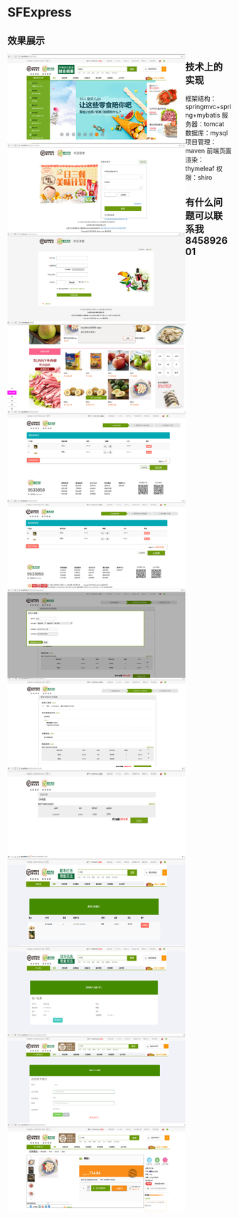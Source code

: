 # SFExpress
## 效果展示
<img align="left" width="400" height="200" src="https://github.com/lcyanxi/SFExpress/raw/master/img/Selection_002.png"/>
<img align="left" width="400" height="200" src="https://github.com/lcyanxi/SFExpress/blob/master/img/Selection_003.png"/>
<img align="left" width="400" height="200" src="https://github.com/lcyanxi/SFExpress/blob/master/img/Selection_004.png"/>
<img align="left" width="400" height="200" src="https://github.com/lcyanxi/SFExpress/blob/master/img/Selection_005.png"/>
<img align="left" width="400" height="200" src="https://github.com/lcyanxi/SFExpress/blob/master/img/Selection_006.png"/>
<img align="left" width="400" height="200" src="https://github.com/lcyanxi/SFExpress/raw/master/img/Selection_007.png"/>
<img align="left" width="400" height="200" src="https://github.com/lcyanxi/SFExpress/blob/master/img/Selection_008.png"/>
<img align="left" width="400" height="200" src="https://github.com/lcyanxi/SFExpress/blob/master/img/Selection_009.png"/>
<img align="left" width="400" height="200" src="https://github.com/lcyanxi/SFExpress/blob/master/img/Selection_010.png"/>
<img align="left" width="400" height="200" src="https://github.com/lcyanxi/SFExpress/blob/master/img/Selection_011.png"/>
<img align="left" width="400" height="200" src="https://github.com/lcyanxi/SFExpress/raw/master/img/Selection_012.png"/>
<img align="left" width="400" height="200" src="https://github.com/lcyanxi/SFExpress/blob/master/img/Selection_013.png"/>
<img align="left" width="400" height="200" src="https://github.com/lcyanxi/SFExpress/blob/master/img/Selection_014.png"/>

## 技术上的实现

 框架结构：springmvc+spring+mybatis
 服务器：tomcat
 数据库：mysql
 项目管理：maven
 前端页面渲染：thymeleaf
 权限：shiro


## 有什么问题可以联系我845892601
